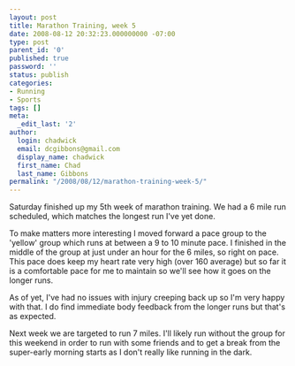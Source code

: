 ```yaml
---
layout: post
title: Marathon Training, week 5
date: 2008-08-12 20:32:23.000000000 -07:00
type: post
parent_id: '0'
published: true
password: ''
status: publish
categories:
- Running
- Sports
tags: []
meta:
  _edit_last: '2'
author:
  login: chadwick
  email: dcgibbons@gmail.com
  display_name: chadwick
  first_name: Chad
  last_name: Gibbons
permalink: "/2008/08/12/marathon-training-week-5/"
---
```

Saturday finished up my 5th week of marathon training. We had a 6 mile run scheduled, which matches the longest run I've yet done.

To make matters more interesting I moved forward a pace group to the 'yellow' group which runs at between a 9 to 10 minute pace. I finished in the middle of the group at just under an hour for the 6 miles, so right on pace. This pace does keep my heart rate very high (over 160 average) but so far it is a comfortable pace for me to maintain so we'll see how it goes on the longer runs.

As of yet, I've had no issues with injury creeping back up so I'm very happy with that. I do find immediate body feedback from the longer runs but that's as expected.

Next week we are targeted to run 7 miles. I'll likely run without the group for this weekend in order to run with some friends and to get a break from the super-early morning starts as I don't really like running in the dark.

